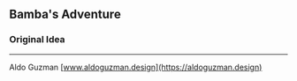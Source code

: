 ## Bamba's Adventure

### Original Idea
---
Aldo Guzman 
[www.aldoguzman.design](https://aldoguzman.design)
